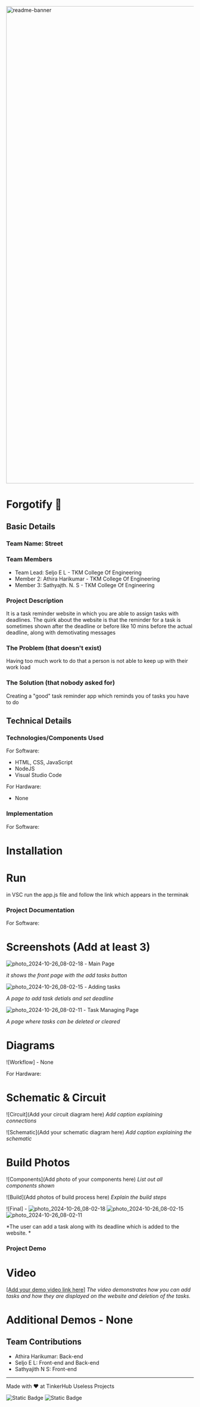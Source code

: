<img width="1280" alt="readme-banner" src="https://github.com/user-attachments/assets/35332e92-44cb-425b-9dff-27bcf1023c6c">

# Forgotify 🎯


## Basic Details
### Team Name: Street


### Team Members
- Team Lead: Seljo E L - TKM College Of Engineering
- Member 2: Athira Harikumar - TKM College Of Engineering
- Member 3: Sathyajth. N. S - TKM College Of Engineering

### Project Description
It is a task reminder website in which you are able to assign tasks with deadlines. The quirk about the website is that the reminder for a task is sometimes shown after the deadline or before like 10 mins before the actual deadline, along with demotivating messages

### The Problem (that doesn't exist)
Having too much work to do that a person is not able to keep up with their work load

### The Solution (that nobody asked for)
Creating a "good" task reminder app which reminds you of tasks you have to do

## Technical Details
### Technologies/Components Used
For Software:
- HTML, CSS, JavaScript
- NodeJS
- Visual Studio Code

For Hardware:
- None

### Implementation
For Software:
# Installation

# Run
in VSC run the app.js file and follow the link which appears in the terminak

### Project Documentation
For Software:

# Screenshots (Add at least 3)
![photo_2024-10-26_08-02-18](https://github.com/user-attachments/assets/6974c621-cbea-4b95-93f6-7de3c0049569) - Main Page

*it shows the front page with the add tasks button*
 
![photo_2024-10-26_08-02-15](https://github.com/user-attachments/assets/beabda07-715d-49a6-9b8c-da4671258123) - Adding tasks

*A page to add task detials and set deadline*

![photo_2024-10-26_08-02-11](https://github.com/user-attachments/assets/1de6fd1d-d1db-4e18-9766-ec71bf5b1935) - Task Managing Page

*A page where tasks can be deleted or cleared*

# Diagrams
![Workflow] - None

For Hardware:

# Schematic & Circuit
![Circuit](Add your circuit diagram here)
*Add caption explaining connections*

![Schematic](Add your schematic diagram here)
*Add caption explaining the schematic*

# Build Photos
![Components](Add photo of your components here)
*List out all components shown*

![Build](Add photos of build process here)
*Explain the build steps*

![Final] - ![photo_2024-10-26_08-02-18](https://github.com/user-attachments/assets/6974c621-cbea-4b95-93f6-7de3c0049569)
           ![photo_2024-10-26_08-02-15](https://github.com/user-attachments/assets/beabda07-715d-49a6-9b8c-da4671258123)
           ![photo_2024-10-26_08-02-11](https://github.com/user-attachments/assets/1de6fd1d-d1db-4e18-9766-ec71bf5b1935)         

*The user can add a task along with its deadline which is added to the website.  *

### Project Demo
# Video
[[Add your demo video link here]](https://drive.google.com/drive/folders/1KFey6c2Tw_2JdZfn_cnfEQUDLP9LnicF?usp=sharing)
*The video demonstrates how you can add tasks and how they are displayed on the website and deletion of the tasks.*

# Additional Demos - None


## Team Contributions
- Athira Harikumar: Back-end
- Seljo E L: Front-end and Back-end
- Sathyajith N S: Front-end

---
Made with ❤️ at TinkerHub Useless Projects 

![Static Badge](https://img.shields.io/badge/TinkerHub-24?color=%23000000&link=https%3A%2F%2Fwww.tinkerhub.org%2F)
![Static Badge](https://img.shields.io/badge/UselessProject--24-24?link=https%3A%2F%2Fwww.tinkerhub.org%2Fevents%2FQ2Q1TQKX6Q%2FUseless%2520Projects)



